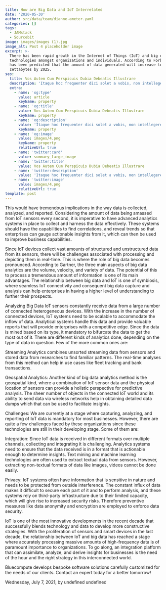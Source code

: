 ```yaml
---
title: How are Big Data and IoT Interrelated
date: '2020-05-30'
author: src/data/team/dianne-ameter.yaml
categories: []
tags:
  - JAMstack
  - Sourcebit
image: images/images (1).jpg
image_alt: Post 4 placeholder image
excerpt: >-
  There has been rapid growth in the Internet of Things (IoT) and big data
  technologies amongst organizations and individuals. According to Forbes, it
  has been predicted that the amount of data generated will increase to 175
  zettabytes by 2025.
seo:
  title: Vos Autem Cum Perspicuis Dubia Debeatis Illustrare
  description: 'Itaque hoc frequenter dici solet a vobis, non intellegere nos'
  extra:
    - name: 'og:type'
      value: article
      keyName: property
    - name: 'og:title'
      value: Vos Autem Cum Perspicuis Dubia Debeatis Illustrare
      keyName: property
    - name: 'og:description'
      value: 'Itaque hoc frequenter dici solet a vobis, non intellegere nos'
      keyName: property
    - name: 'og:image'
      value: images/4.png
      keyName: property
      relativeUrl: true
    - name: 'twitter:card'
      value: summary_large_image
    - name: 'twitter:title'
      value: Vos Autem Cum Perspicuis Dubia Debeatis Illustrare
    - name: 'twitter:description'
      value: 'Itaque hoc frequenter dici solet a vobis, non intellegere nos'
    - name: 'twitter:image'
      value: images/4.png
      relativeUrl: true
template: post
---
```

This would have tremendous implications in the way data is collected, analyzed, and reported. Considering the amount of data being amassed from IoT sensors every second, it is imperative to have advanced analytics systems in place to collect and harness the data effectively. These systems should have the capabilities to find correlations, and reveal trends so that enterprises can gauge actionable insights from it, which can then be used to improve business capabilities.

Since IoT devices collect vast amounts of structured and unstructured data from its sensors, there will be challenges associated with processing and depicting them in real-time. This is where the role of big data becomes pronounced. According to Gartner, the three main aspects of big data analytics are the volume, velocity, and variety of data. The potential of this to process a tremendous amount of information is one of its main advantages. The relationship between big data and IoT is one of symbiosis, where seamless IoT connectivity and consequent big data capture and analysis can help enterprises in having a higher level of understanding to further their prospects.

Analyzing Big Data IoT sensors constantly receive data from a large number of connected heterogeneous devices. With the increase in the number of connected devices, IoT systems need to be scalable to accommodate the inflow of data. Analytical systems handle this data and provide valuable reports that will provide enterprises with a competitive edge. Since the data is mined based on its type, it mandatory to bifurcate the data to get the most out of it. There are different kinds of analytics done, depending on the type of data in question. Few of the more common ones are:

Streaming Analytics combines unsorted streaming data from sensors and stored data from researches to find familiar patterns. The real-time analyses from this method can help in use cases like fleet tracking and bank transactions.

Geospatial Analytics: Another kind of big data analytics method is the geospatial kind, where a combination of IoT sensor data and the physical location of sensors can provide a holistic perspective for predictive analysis. The sheer number of objects in the connected IoT world and its ability to send data via wireless networks help in obtaining detailed data dumps which that can be used to facilitate insights.

Challenges: We are currently at a stage where capturing, analyzing, and reporting of IoT data is mandatory for most businesses. However, there are quite a few challenges faced by these organizations since these technologies are still in their developing stage. Some of them are:

Integration: Since IoT data is received in different formats over multiple channels, collecting and integrating it is challenging. Analytics systems need to ensure that the data received is in a format that is actionable enough to determine insights. Text mining and machine learning technologies are often used to extract textual data from sensors. However, extracting non-textual formats of data like images, videos cannot be done easily.

Privacy: IoT systems often have information that is sensitive in nature and needs to be protected from outside interference. The constant influx of data makes it difficult to secure each part of it and to perform analysis, and these systems rely on third-party infrastructure due to their limited capacity, which will give rise to increased security risks. Therefore preventive measures like data anonymity and encryption are employed to enforce data security.

IoT is one of the most innovative developments in the recent decade that successfully blends technology and data to develop more constructive strategies. With the proliferation of sensors and smart devices in the last decade, the relationship between IoT and big data has reached a stage where accurately processing massive amounts of high-frequency data is of paramount importance to organizations. To go along, an integration platform that can assimilate, analyze, and derive insights for businesses is the need of the hour and the right strategy in this interconnected world.

Bluecompute develops bespoke software solutions carefully customized for the needs of our clients. Contact an expert today for a better tomorrow!

Wednesday, July 7, 2021, by undefined undefined
